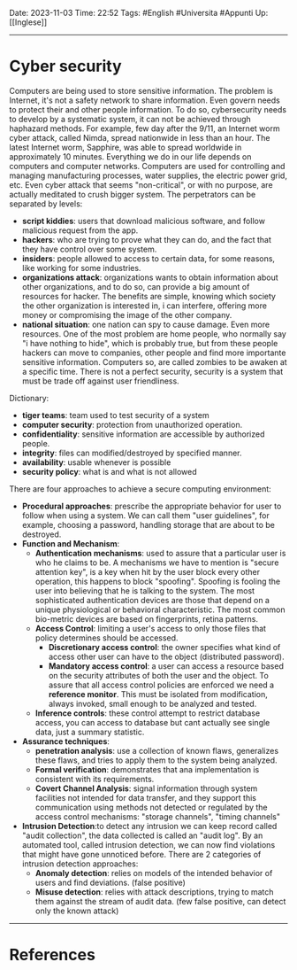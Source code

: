 Date: 2023-11-03
Time: 22:52
Tags: #English #Universita #Appunti 
Up: [[Inglese]]

---
# Cyber security

Computers are being used to store sensitive information. The problem is Internet, it's not a safety network to share information. Even govern needs to protect their and other people information. To do so, cybersecurity needs to develop by a systematic system, it can not be achieved through haphazard methods.
For example, few day after the 9/11, an Internet worm cyber attack, called Nimda, spread nationwide in less than an hour. The latest Internet worm, Sapphire, was able to spread worldwide in approximately 10 minutes. 
Everything we do in our life depends on computers and computer networks. Computers are used for controlling and managing manufacturing processes, water supplies, the electric power grid, etc. Even cyber attack that seems "non-critical", or with no purpose, are actually meditated to crush bigger system. 
The perpetrators can be separated by levels:
- **script kiddies**: users that download malicious software, and follow malicious request from the app.
- **hackers**: who are trying to prove what they can do, and the fact that they have control over some system.
- **insiders**: people allowed to access to certain data, for some reasons, like working for some industries.
- **organizations attack**: organizations wants to obtain information about other organizations, and to do so, can provide a big amount of resources for hacker. The benefits are simple, knowing which society the other organization is interested in, i can interfere, offering more money or compromising the image of the other company.
- **national situation**: one nation can spy to cause damage. Even more resources.
One of the most problem are home people, who normally say "i have nothing to hide", which is probably true, but from these people hackers can move to companies, other people and find more importante sensitive information. Computers so, are called zombies to be awaken at a specific time. 
There is not a perfect security, security is a system that must be trade off against user friendliness.

Dictionary:
- **tiger teams**: team used to test security of a system
- **computer security**: protection from unauthorized operation.
- **confidentiality**: sensitive information are accessible by authorized people.
- **integrity**: files can modified/destroyed by specified manner.
- **availability**: usable whenever is possible
- **security policy**: what is and what is not allowed

There are four approaches to achieve a secure computing environment:
- **Procedural approaches**: prescribe the appropriate behavior for user to follow when using a system. We can call them "user guidelines", for example, choosing a password, handling storage that are about to be destroyed. 
- **Function and Mechanism**: 
	- **Authentication mechanisms**: used to assure that a particular user is who he claims to be. A mechanisms we have to mention is "secure attention key", is a key when hit by the user block every other operation, this happens to block "spoofing". Spoofing is fooling the user into believing that he is talking to the system. The most sophisticated authentication devices are those that depend on a unique physiological or behavioral characteristic. The most common bio-metric devices are based on fingerprints, retina patterns.
	- **Access Control**: limiting a user's access to only those files that policy determines should be accessed.
		- **Discretionary access control**: the owner specifies what kind of access other user can have to the object (distributed password).
		- **Mandatory access control**: a user can access a resource based on the security attributes of both the user and the object.
	 To assure that all access control policies are enforced we need a **reference monitor**. This must be isolated from modification, always invoked, small enough to be analyzed and tested.
	- **Inference controls**: these control attempt to restrict database access, you can access to database but cant actually see single data, just a summary statistic.
- **Assurance techniques**: 
	- **penetration analysis**: use a collection of known flaws, generalizes these flaws, and tries to apply them to the system being analyzed.
	- **Formal verification**: demonstrates that ana implementation is consistent with its requirements.
	- **Covert Channel Analysis**: signal information through system facilities not intended for data transfer, and they support this communication using methods not detected or regulated by the access control mechanisms: "storage channels", "timing channels"
- **Intrusion Detection**:to detect any intrusion we can keep record called "audit collection", the data collected is called an "audit log". By an automated tool, called intrusion detection, we can now find violations that might have gone unnoticed before. There are 2 categories of intrusion detection approaches:
	- **Anomaly detection**: relies on models of the intended behavior of users and find deviations. (false positive)
	- **Misuse detection**: relies with attack descriptions, trying to match them against the stream of audit data. (few false positive, can detect only the known attack)



---
# References

